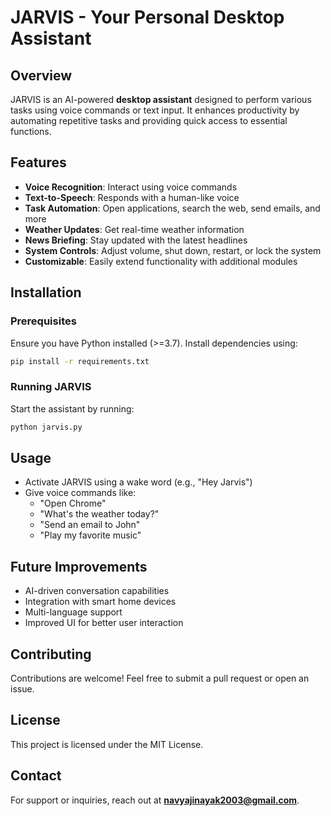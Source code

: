 # JARVIS - Your Personal Desktop Assistant

## Overview
JARVIS is an AI-powered **desktop assistant** designed to perform various tasks using voice commands or text input. It enhances productivity by automating repetitive tasks and providing quick access to essential functions.

## Features
- **Voice Recognition**: Interact using voice commands
- **Text-to-Speech**: Responds with a human-like voice
- **Task Automation**: Open applications, search the web, send emails, and more
- **Weather Updates**: Get real-time weather information
- **News Briefing**: Stay updated with the latest headlines
- **System Controls**: Adjust volume, shut down, restart, or lock the system
- **Customizable**: Easily extend functionality with additional modules

## Installation
### Prerequisites
Ensure you have Python installed (>=3.7). Install dependencies using:
```bash
pip install -r requirements.txt
```

### Running JARVIS
Start the assistant by running:
```bash
python jarvis.py
```

## Usage
- Activate JARVIS using a wake word (e.g., "Hey Jarvis")
- Give voice commands like:
  - "Open Chrome"
  - "What's the weather today?"
  - "Send an email to John"
  - "Play my favorite music"

## Future Improvements
- AI-driven conversation capabilities
- Integration with smart home devices
- Multi-language support
- Improved UI for better user interaction

## Contributing
Contributions are welcome! Feel free to submit a pull request or open an issue.

## License
This project is licensed under the MIT License.

## Contact
For support or inquiries, reach out at **navyajinayak2003@gmail.com**.
